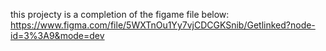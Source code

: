 this projecty is a completion of the figame file below:
https://www.figma.com/file/5WXTnOu1Yy7vjCDCGKSnib/Getlinked?node-id=3%3A9&mode=dev
